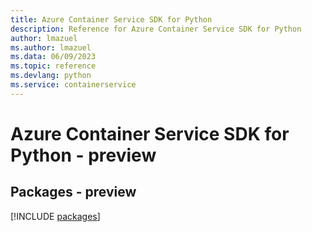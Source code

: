 ```yaml
---
title: Azure Container Service SDK for Python
description: Reference for Azure Container Service SDK for Python
author: lmazuel
ms.author: lmazuel
ms.data: 06/09/2023
ms.topic: reference
ms.devlang: python
ms.service: containerservice
---
```

# Azure Container Service SDK for Python - preview
## Packages - preview
[!INCLUDE [packages](container-service-index.md)]